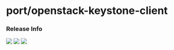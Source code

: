 # port/openstack-keystone-client

### Release Info
[![](https://images.microbadger.com/badges/version/port/openstack-keystone-client.svg)](http://microbadger.com/images/port/openstack-keystone-client "Image info @ microbadger.com")
[![](https://images.microbadger.com/badges/image/port/openstack-keystone-client.svg)](http://microbadger.com/images/port/openstack-keystone-client "Image info @ microbadger.com")
[![](https://images.microbadger.com/badges/commit/port/openstack-keystone-client.svg)](http://microbadger.com/images/port/openstack-keystone-client "Image info @ microbadger.com")
